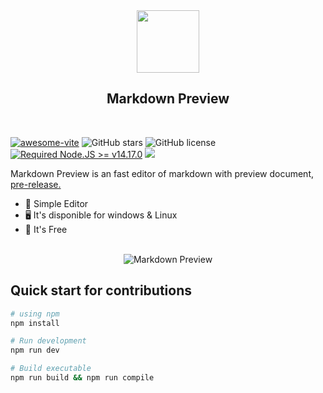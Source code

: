 <div align="center"><img center align="center" width="100px" src="https://user-images.githubusercontent.com/88288135/178378648-230bcf51-f3b5-4c3f-9fe0-6e78d0544367.png" /></div>

<div align="center">

  ## Markdown Preview
  
</div><br>

<div align="">

  [![awesome-vite](https://awesome.re/mentioned-badge.svg)](https://github.com/vitejs/awesome-vite)
  ![GitHub stars](https://img.shields.io/github/stars/LuiSauter/markdown-preview?color=fa6470&style=flat)
  ![GitHub license](https://img.shields.io/github/license/LuiSauter/markdown-preview?style=flat)
  [![Required Node.JS >= v14.17.0](https://img.shields.io/static/v1?label=node&message=%3E=14.17.0&logo=node.js&color=3f893e&style=flat)](https://nodejs.org/about/releases)
  ![](https://badgen.net/badge/Open%20Source/Yes/blue?icon=github)
  
</div>

Markdown Preview is an fast editor of markdown with preview document, [pre-release.](https://github.com/Simply-Markdown/markdown-preview/releases/tag/v.1.0.0-beta.1)

- 🌱  Simple Editor   
- 🖥   It's disponible for windows & Linux   
- 🎉  It's Free  

<br>
<div align="center">
  <img width="" src="https://user-images.githubusercontent.com/88288135/178380053-7af583b0-eb28-4d3f-b61b-ab4e07612989.png" title="Markdown Preview" />
</div>


## Quick start for contributions

```zsh
# using npm
npm install

# Run development
npm run dev

# Build executable
npm run build && npm run compile
```

<!-- ## Debug -->

<!-- ## Demo preview `windows`

![demo-markdown-preview](https://user-images.githubusercontent.com/88288135/178121670-43a89b05-191d-474b-95bf-9a56e10549cd.jpg)

## Demo preview `linux`

![preview-markdown-linux](https://user-images.githubusercontent.com/88288135/178377579-a6d29261-1401-4c2d-a085-42b49e98048b.jpg)

Install app using `snap` run: 
```zsh
snap install --dangerous markdown-preview_1.0.1_amd64.snap
``` -->
